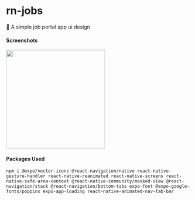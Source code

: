 # rn-jobs
:rainbow: A simple job portal app ui design

#### Screenshots
<p float="left">
  <img src="https://raw.githubusercontent.com/moaj257/rn-jobs/master/assets/Screenshot_20210117-085817.png" width="270" />
</p>

#### Packages Used
```
npm i @expo/vector-icons @react-navigation/native react-native-gesture-handler react-native-reanimated react-native-screens react-native-safe-area-context @react-native-community/masked-view @react-navigation/stack @react-navigation/bottom-tabs expo-font @expo-google-fonts/poppins expo-app-loading react-native-animated-nav-tab-bar
```
